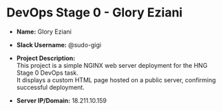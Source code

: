 # DevOps Stage 0 - Glory Eziani

- **Name:** Glory Eziani  
- **Slack Username:** @sudo-gigi  
- **Project Description:**  
  This project is a simple NGINX web server deployment for the HNG Stage 0 DevOps task.  
  It displays a custom HTML page hosted on a public server, confirming successful deployment.

- **Server IP/Domain:** 18.211.10.159
